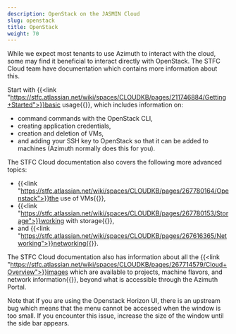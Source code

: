 ```yaml
---
description: OpenStack on the JASMIN Cloud
slug: openstack
title: OpenStack
weight: 70
---
```


While we expect most tenants to use Azimuth to interact with the cloud, some may find it beneficial to interact directly with OpenStack. The STFC Cloud team have documentation which contains more information about this.

Start with {{<link "https://stfc.atlassian.net/wiki/spaces/CLOUDKB/pages/211746884/Getting+Started">}}basic usage{{</link>}}, which includes information on:
- command commands with the OpenStack CLI,
- creating application credentials,
- creation and deletion of VMs,
- and adding your SSH key to OpenStack so that it can be added to machines (Azimuth normally does this for you).

The STFC Cloud documentation also covers the following more advanced topics:
- {{<link "https://stfc.atlassian.net/wiki/spaces/CLOUDKB/pages/267780164/Openstack">}}the use of VMs{{</link>}},
- {{<link "https://stfc.atlassian.net/wiki/spaces/CLOUDKB/pages/267780153/Storage">}}working with storage{{</link>}},
- and {{<link "https://stfc.atlassian.net/wiki/spaces/CLOUDKB/pages/267616365/Networking">}}networking{{</link>}}.

The STFC Cloud documentation also has information about all the {{<link "https://stfc.atlassian.net/wiki/spaces/CLOUDKB/pages/267714579/Cloud+Overview">}}images which are available to projects, machine flavors, and network information{{</link>}}, beyond what is accessible through the Azimuth Portal.

Note that if you are using the Openstack Horizon UI, there is an upstream bug which means that the menu cannot be accessed when the window is too small. If you encounter this issue, increase the size of the window until the side bar appears.
